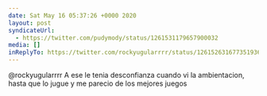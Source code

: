 ```yaml
---
date: Sat May 16 05:37:26 +0000 2020
layout: post
syndicateUrl:
  - https://twitter.com/pudymody/status/1261531179657900032
media: []
inReplyTo: https://twitter.com/rockyugularrrr/status/1261526316773519360
---
```

@rockyugularrrr A ese le tenia desconfianza cuando vi la ambientacion, hasta que lo jugue y me parecio de los mejores juegos

